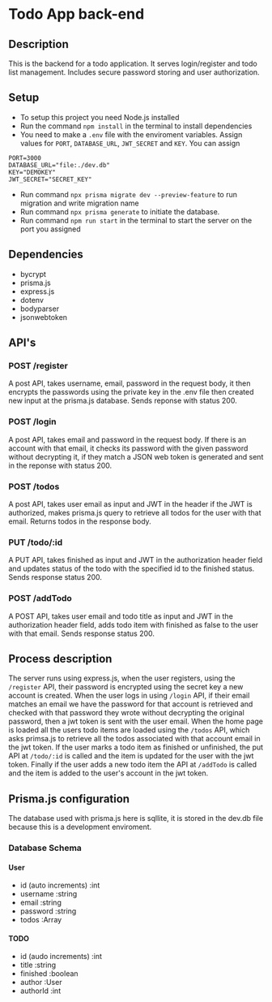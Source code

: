 # Todo App back-end

## Description

This is the backend for a todo application. It serves login/register and todo list management. Includes secure password storing and user authorization.

## Setup

- To setup this project you need Node.js installed
- Run the command ``` npm install ``` in the terminal to install dependencies
- You need to make a ```.env``` file with the enviroment variables. Assign values for ```PORT```, ```DATABASE_URL```, ```JWT_SECRET``` and ```KEY```.
You can assign
```
PORT=3000
DATABASE_URL="file:./dev.db"
KEY="DEMOKEY"
JWT_SECRET="SECRET_KEY"
```
- Run command ``` npx prisma migrate dev --preview-feature ``` to run migration and write migration name
- Run command ``` npx prisma generate ``` to initiate the database.
- Run command ``` npm run start ``` in the terminal to start the server on the port you assigned

## Dependencies

- bycrypt
- prisma.js
- express.js
- dotenv
- bodyparser
- jsonwebtoken

## API's

### POST /register

A post API, takes username, email, password in the request body, it then encrypts the passwords using the private key in the .env file then created new input at the prisma.js database. Sends reponse with status 200.

### POST /login

A post API, takes email and password in the request body. If there is an account with that email, it checks its password with the given password without decrypting it, if they match a JSON web token is generated and sent in the reponse with status 200.

### POST /todos

A post API, takes user email as input and JWT in the header if the JWT is authorized, makes prisma.js query to retrieve all todos for the user with that email. Returns todos in the response body.

### PUT /todo/:id

A PUT API, takes finished as input and JWT in the authorization header field and updates status of the todo with the specified id to the finished status. Sends response status 200.

### POST /addTodo

A POST API, takes user email and todo title as input and JWT in the authorization header field, adds todo item with finished as false to the user with that email. Sends response status 200.

## Process description

The server runs using express.js, when the user registers, using the ```/register``` API, their password is encrypted using the secret key a new account is created.
When the user logs in using ```/login``` API, if their email matches an email we have the password for that account is retrieved and checked with that password they wrote without decrypting the original password, then a jwt token is sent with the user email.
When the home page is loaded all the users todo items are loaded using the ```/todos``` API, which asks primsa.js to retrieve all the todos associated with that account email in the jwt token.
If the user marks a todo item as finished or unfinished, the put API at ```/todo/:id``` is called and the item is updated for the user with the jwt token.
Finally if the user adds a new todo item the API at ```/addTodo``` is called and the item is added to the user's account in the jwt token.

## Prisma.js configuration

The database used with prisma.js here is sqllite, it is stored in the dev.db file because this is a development enviroment.

### Database Schema

#### User

- id (auto increments) :int
- username :string
- email :string
- password :string
- todos :Array<Todo>

#### TODO

- id (audo increments) :int
- title :string
- finished :boolean
- author :User
- authorId :int